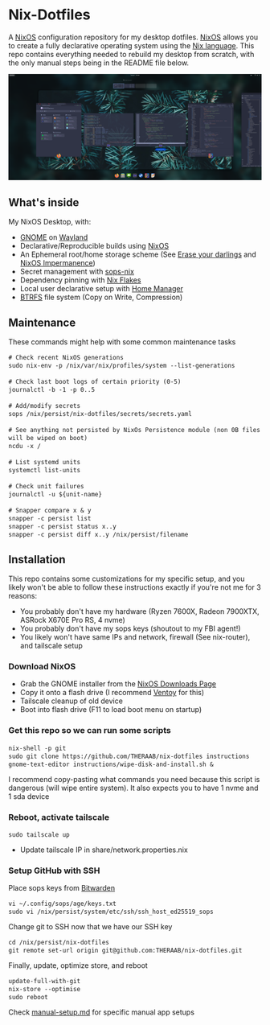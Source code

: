 # Nix-Dotfiles

A [NixOS](https://nixos.org/) configuration repository for my desktop dotfiles.
[NixOS](https://nixos.org/) allows you to create a fully declarative operating system using the [Nix language](https://nixos.wiki/wiki/Overview_of_the_Nix_Language).
This repo contains everything needed to rebuild my desktop from scratch, with the only manual steps being in the README file below.

![screenshot-png](https://github.com/THERAAB/nix-dotfiles/blob/main/assets/screenshot.png?raw=true "PNG of Screenshot")

## What's inside
My NixOS Desktop, with:
- [GNOME](https://www.gnome.org/) on [Wayland](https://wiki.archlinux.org/title/Wayland)
- Declarative/Reproducible builds using [NixOS](https://nixos.org/)
- An Ephemeral root/home storage scheme (See [Erase your darlings](https://grahamc.com/blog/erase-your-darlings) and [NixOS Impermanence](https://github.com/nix-community/impermanence))
- Secret management with [sops-nix](https://github.com/Mic92/sops-nix/blob/master/README.md)
- Dependency pinning with [Nix Flakes](https://nixos.wiki/wiki/Flakes)
- Local user declarative setup with [Home Manager](https://github.com/nix-community/home-manager)
- [BTRFS](https://btrfs.wiki.kernel.org/index.php/Main_Page) file system (Copy on Write, Compression)

## Maintenance
These commands might help with some common maintenance tasks
```console
# Check recent NixOS generations
sudo nix-env -p /nix/var/nix/profiles/system --list-generations

# Check last boot logs of certain priority (0-5)
journalctl -b -1 -p 0..5

# Add/modify secrets
sops /nix/persist/nix-dotfiles/secrets/secrets.yaml

# See anything not persisted by NixOs Persistence module (non 0B files will be wiped on boot)
ncdu -x /

# List systemd units
systemctl list-units

# Check unit failures
journalctl -u ${unit-name}

# Snapper compare x & y
snapper -c persist list
snapper -c persist status x..y
snapper -c persist diff x..y /nix/persist/filename
```

## Installation

This repo contains some customizations for my specific setup, and you likely won't be able to follow these instructions exactly
if you're not me for 3 reasons:
- You probably don't have my hardware (Ryzen 7600X, Radeon 7900XTX, ASRock X670E Pro RS, 4 nvme)
- You probably don't have my sops keys (shoutout to my FBI agent!)
- You likely won't have same IPs and network, firewall (See nix-router), and tailscale setup

### Download NixOS
- Grab the GNOME installer from the [NixOS Downloads Page](https://nixos.org/download.html#nix-install-linux)
- Copy it onto a flash drive (I recommend [Ventoy](https://www.ventoy.net/en/index.html) for this)
- Tailscale cleanup of old device
- Boot into flash drive (F11 to load boot menu on startup)

### Get this repo so we can run some scripts
```console
nix-shell -p git
sudo git clone https://github.com/THERAAB/nix-dotfiles instructions
gnome-text-editor instructions/wipe-disk-and-install.sh &
```
I recommend copy-pasting what commands you need because this script is dangerous (will wipe entire system). It also
expects you to have 1 nvme and 1 sda device
### Reboot, activate tailscale
```console
sudo tailscale up
```
- Update tailscale IP in share/network.properties.nix

### Setup GitHub with SSH
Place sops keys from [Bitwarden](https://vault.bitwarden.com/#/login)
```console
vi ~/.config/sops/age/keys.txt
sudo vi /nix/persist/system/etc/ssh/ssh_host_ed25519_sops
```
Change git to SSH now that we have our SSH key
```console
cd /nix/persist/nix-dotfiles
git remote set-url origin git@github.com:THERAAB/nix-dotfiles.git
```
Finally, update, optimize store, and reboot
```console
update-full-with-git
nix-store --optimise
sudo reboot
```
Check [manual-setup.md](https://github.com/THERAAB/nix-dotfiles/blob/main//manual-setup.md) for specific manual app setups
